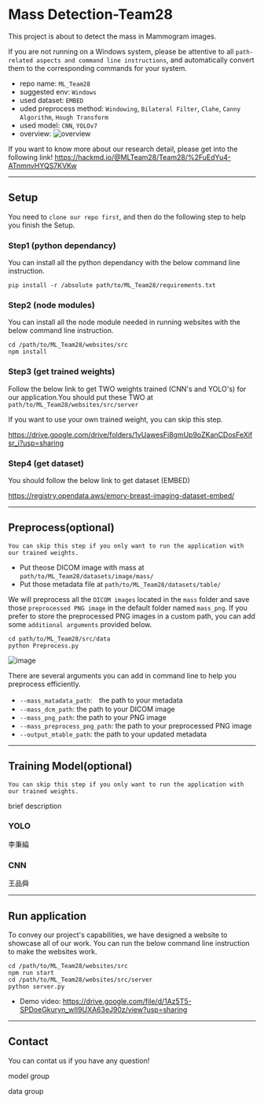 # Mass Detection-Team28

This project is about to detect the mass in Mammogram images.

If you are not running on a Windows system, please be attentive to all `path-related aspects and command line instructions`, and automatically convert them to the corresponding commands for your system.

* repo name: `ML_Team28`
* suggested env: `Windows`
* used dataset: `EMBED`
* uded preprocess method: `Windowing`, `Bilateral Filter`, `Clahe`, `Canny Algorithm`, `Hough Transform` 
* used model: `CNN`, `YOLOv7`
* overview: 
![overview](https://hackmd.io/_uploads/r1ZXkRXta.png)

If you want to know more about our research detail, please get into the following link!
https://hackmd.io/@MLTeam28/Team28/%2FuEdYu4-ATnmnvHYQS7KVKw

  
- - -

## Setup

You need to `clone our repo first`, and then do the following step to help you finish the Setup.

### Step1 (python dependancy)

You can install all the python dependancy with the below command line instruction.
```
pip install -r /absolute path/to/ML_Team28/requirements.txt
```


### Step2 (node modules)

You can install all the node module needed in running websites with the below command line instruction.

```
cd /path/to/ML_Team28/websites/src
npm install
```

### Step3 (get trained weights)
Follow the below link to get TWO weights trained (CNN's and YOLO's) for our application.You should put these TWO at `path/to/ML_Team28/websites/src/server`

If you want to use your own trained weight, you can skip this step.

https://drive.google.com/drive/folders/1vUawesFi8gmUp9oZKanCDosFeXifsr_i?usp=sharing

### Step4 (get dataset)
You should follow the below link to get dataset (EMBED)

https://registry.opendata.aws/emory-breast-imaging-dataset-embed/

- - -

## Preprocess(optional)
```
You can skip this step if you only want to run the application with our trained weights.
```

* Put theose DICOM image with mass at `path/to/ML_Team28/datasets/image/mass/`
* Put those metadata file at `path/to/ML_Team28/datasets/table/`

We will preprocess all the `DICOM images` located in the `mass` folder and save those `preprocessed PNG image` in the default folder named `mass_png`. 
If you prefer to store the preprocessed PNG images in a custom path, you can add some `additional arguments` provided below.

```
cd path/to/ML_Team28/src/data
python Preprocess.py
```

![image](https://hackmd.io/_uploads/ryN82Z7YT.png)


There are several arguments you can add in command line to help you preprocess efficiently.
* `--mass_matadata_path`:　the path to your metadata
* `--mass_dcm_path`: the path to your DICOM image
* `--mass_png_path`: the path to your PNG image
* `--mass_preprocess_png_path`: the path to your preprocessed PNG image
* `--output_mtable_path`: the path to your updated metadata

- - -

## Training Model(optional)
```
You can skip this step if you only want to run the application with our trained weights.
```
brief description
### YOLO
李秉綸

### CNN
王品舜

- - -

## Run application
To convey our project's capabilities, we have designed a website to showcase all of our work. 
You can run the below command line instruction to make the websites work.
```
cd /path/to/ML_Team28/websites/src
npm run start
cd /path/to/ML_Team28/websites/src/server
python server.py
```
* Demo video: https://drive.google.com/file/d/1Az5T5-SPDoeGkuryn_wII9UXA63eJ90z/view?usp=sharing

- - -

## Contact
You can contat us if you have any question!

model group

data group
